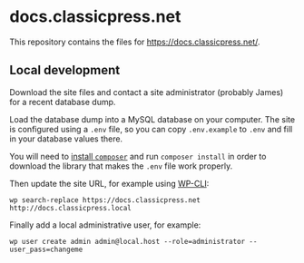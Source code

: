 # docs.classicpress.net

This repository contains the files for https://docs.classicpress.net/.

## Local development

Download the site files and contact a site administrator (probably James) for a
recent database dump.

Load the database dump into a MySQL database on your computer.  The site is
configured using a `.env` file, so you can copy `.env.example` to `.env` and
fill in your database values there.

You will need to
[install `composer`](https://getcomposer.org/download/)
and run `composer install` in order to download the library that makes the
`.env` file work properly.

Then update the site URL, for example using
[WP-CLI](https://wp-cli.org/):

```
wp search-replace https://docs.classicpress.net http://docs.classicpress.local
```

Finally add a local administrative user, for example:

```
wp user create admin admin@local.host --role=administrator --user_pass=changeme
```
